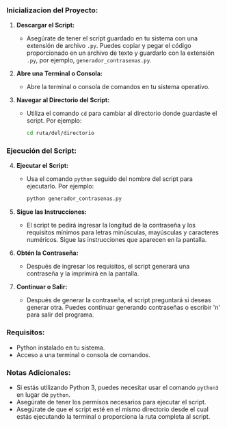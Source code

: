 ### Inicializacion del Proyecto:

1. **Descargar el Script:**
   - Asegúrate de tener el script guardado en tu sistema con una extensión de archivo `.py`. Puedes copiar y pegar el código proporcionado en un archivo de texto y guardarlo con la extensión `.py`, por ejemplo, `generador_contrasenas.py`.

2. **Abre una Terminal o Consola:**
   - Abre la terminal o consola de comandos en tu sistema operativo.

3. **Navegar al Directorio del Script:**
   - Utiliza el comando `cd` para cambiar al directorio donde guardaste el script. Por ejemplo:
     ```bash
     cd ruta/del/directorio
     ```

### Ejecución del Script:

4. **Ejecutar el Script:**
   - Usa el comando `python` seguido del nombre del script para ejecutarlo. Por ejemplo:
     ```bash
     python generador_contrasenas.py
     ```

5. **Sigue las Instrucciones:**
   - El script te pedirá ingresar la longitud de la contraseña y los requisitos mínimos para letras minúsculas, mayúsculas y caracteres numéricos. Sigue las instrucciones que aparecen en la pantalla.

6. **Obtén la Contraseña:**
   - Después de ingresar los requisitos, el script generará una contraseña y la imprimirá en la pantalla.

7. **Continuar o Salir:**
   - Después de generar la contraseña, el script preguntará si deseas generar otra. Puedes continuar generando contraseñas o escribir 'n' para salir del programa.

### Requisitos:

- Python instalado en tu sistema.
- Acceso a una terminal o consola de comandos.

### Notas Adicionales:

- Si estás utilizando Python 3, puedes necesitar usar el comando `python3` en lugar de `python`.
- Asegúrate de tener los permisos necesarios para ejecutar el script.
- Asegúrate de que el script esté en el mismo directorio desde el cual estás ejecutando la terminal o proporciona la ruta completa al script.

